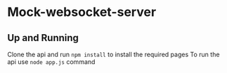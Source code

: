 # Mock-websocket-server

## Up and Running
Clone the api and run `npm install` to install the required pages
To run the api use `node app.js` command